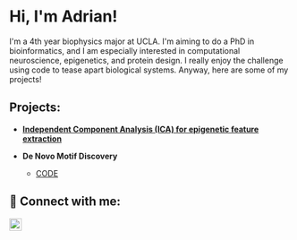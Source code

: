 <h1>Hi, I'm Adrian! <br/></h1>
I'm a 4th year biophysics major at UCLA. I'm aiming to do a PhD in bioinformatics, and I am especially interested in computational neuroscience, epigenetics, and protein design. I really enjoy the challenge using code to tease apart biological systems. Anyway, here are some of my projects!
<h2>Projects:</h2>

- <b>[Independent Component Analysis (ICA) for epigenetic feature extraction](https://github.com/Adronz/ICA_Epigenetics) </b>

- <b>De Novo Motif Discovery</b>
  - [CODE](repo_url)


<h2>🤳 Connect with me:</h2>

[<img align="left" alt="JoshMadakor | LinkedIn" width="22px" src="https://upload.wikimedia.org/wikipedia/commons/8/81/LinkedIn_icon.svg" />][linkedin]

[linkedin]:(www.linkedin.com/in/adrianihanson)
